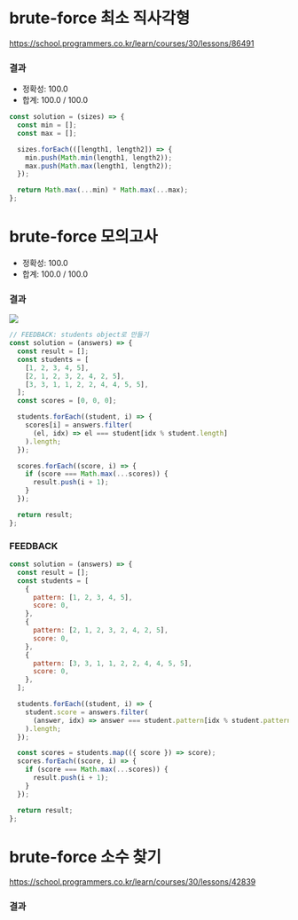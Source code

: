 # brute-force 최소 직사각형

https://school.programmers.co.kr/learn/courses/30/lessons/86491

### 결과

- 정확성: 100.0
- 합계: 100.0 / 100.0

```js
const solution = (sizes) => {
  const min = [];
  const max = [];

  sizes.forEach(([length1, length2]) => {
    min.push(Math.min(length1, length2));
    max.push(Math.max(length1, length2));
  });

  return Math.max(...min) * Math.max(...max);
};
```

# brute-force 모의고사

- 정확성: 100.0
- 합계: 100.0 / 100.0

### 결과

![](https://velog.velcdn.com/images/nsunny0908/post/fff2f578-4587-448b-9623-913d5c432c32/image.png)

```js
// FEEDBACK: students object로 만들기
const solution = (answers) => {
  const result = [];
  const students = [
    [1, 2, 3, 4, 5],
    [2, 1, 2, 3, 2, 4, 2, 5],
    [3, 3, 1, 1, 2, 2, 4, 4, 5, 5],
  ];
  const scores = [0, 0, 0];

  students.forEach((student, i) => {
    scores[i] = answers.filter(
      (el, idx) => el === student[idx % student.length]
    ).length;
  });

  scores.forEach((score, i) => {
    if (score === Math.max(...scores)) {
      result.push(i + 1);
    }
  });

  return result;
};
```

### FEEDBACK

```js
const solution = (answers) => {
  const result = [];
  const students = [
    {
      pattern: [1, 2, 3, 4, 5],
      score: 0,
    },
    {
      pattern: [2, 1, 2, 3, 2, 4, 2, 5],
      score: 0,
    },
    {
      pattern: [3, 3, 1, 1, 2, 2, 4, 4, 5, 5],
      score: 0,
    },
  ];

  students.forEach((student, i) => {
    student.score = answers.filter(
      (answer, idx) => answer === student.pattern[idx % student.pattern.length]
    ).length;
  });

  const scores = students.map(({ score }) => score);
  scores.forEach((score, i) => {
    if (score === Math.max(...scores)) {
      result.push(i + 1);
    }
  });

  return result;
};
```

# brute-force 소수 찾기

https://school.programmers.co.kr/learn/courses/30/lessons/42839

<!-- FEEDBACK 다시 풀기 -->
### 결과

```js

```
